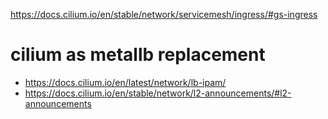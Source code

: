 https://docs.cilium.io/en/stable/network/servicemesh/ingress/#gs-ingress


# cilium as metallb replacement 

- https://docs.cilium.io/en/latest/network/lb-ipam/
- https://docs.cilium.io/en/stable/network/l2-announcements/#l2-announcements

